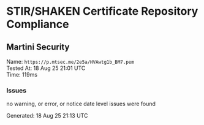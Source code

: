 # STIR/SHAKEN Certificate Repository Compliance

## Martini Security

Name: `https://p.mtsec.me/2e5a/HVAwtg1b_BM7.pem`\
Tested At: 18 Aug 25 21:01 UTC\
Time: 119ms

### Issues

no warning, or error, or notice date level issues were found

Generated: 18 Aug 25 21:13 UTC